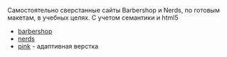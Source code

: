 Самостоятельно сверстанные сайты Barbershop и Nerds, по готовым макетам, в учебных целях. С учетом семантики и html5

<ul>
  <li><a href="https://artemadilev.github.io/html_academy-artemadilev.github.io/barbearshop/">barbershop</a></li>
  <li><a href="https://artemadilev.github.io/html_academy-artemadilev.github.io/nerds/">nerds</a></li>
  <li><a href="https://artemadilev.github.io/html_academy-artemadilev.github.io/pink/">pink</a> - адаптивная верстка</li>
</ul>
